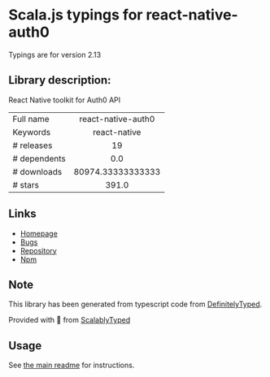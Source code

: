
# Scala.js typings for react-native-auth0

Typings are for version 2.13

## Library description:
React Native toolkit for Auth0 API

|                    |                 |
| ------------------ | :-------------: |
| Full name          | react-native-auth0 |
| Keywords           | react-native |
| # releases         | 19 |
| # dependents       | 0.0 |
| # downloads        | 80974.33333333333 |
| # stars            | 391.0 |

## Links
- [Homepage](https://github.com/auth0/react-native-auth0#readme)
- [Bugs](https://github.com/auth0/react-native-auth0/issues)
- [Repository](https://github.com/auth0/react-native-auth0)
- [Npm](https://www.npmjs.com/package/react-native-auth0)
    


## Note
This library has been generated from typescript code from [DefinitelyTyped](https://definitelytyped.org).

Provided with :purple_heart: from [ScalablyTyped](https://github.com/oyvindberg/ScalablyTyped)

## Usage
See [the main readme](../../readme.md) for instructions.


